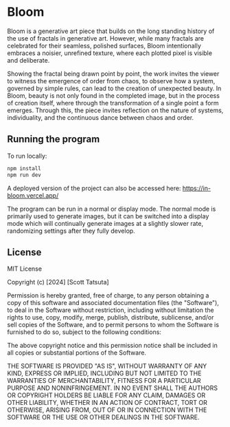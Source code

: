 # Bloom

Bloom is a generative art piece that builds on the long standing history of the use of fractals in generative art. However, while many fractals are celebrated for their seamless, polished surfaces, Bloom intentionally embraces a noisier, unrefined texture, where each plotted pixel is visible and deliberate.

Showing the fractal being drawn point by point, the work invites the viewer to witness the emergence of order from chaos, to observe how a system, governed by simple rules, can lead to the creation of unexpected beauty. In Bloom, beauty is not only found in the completed image, but in the process of creation itself, where through the transformation of a single point a form emerges. Through this, the piece invites reflection on the nature of systems, individuality, and the continuous dance between chaos and order.

## Running the program

To run locally:

```bash
npm install
npm run dev
```

A deployed version of the project can also be accessed here: https://in-bloom.vercel.app/

The program can be run in a normal or display mode. The normal mode is primarily used to generate images, but it can be switched into a display mode which will continually generate images at a slightly slower rate, randomizing settings after they fully develop.

## License

MIT License

Copyright (c) [2024] [Scott Tatsuta]

Permission is hereby granted, free of charge, to any person obtaining a copy
of this software and associated documentation files (the "Software"), to deal
in the Software without restriction, including without limitation the rights
to use, copy, modify, merge, publish, distribute, sublicense, and/or sell
copies of the Software, and to permit persons to whom the Software is
furnished to do so, subject to the following conditions:

The above copyright notice and this permission notice shall be included in all
copies or substantial portions of the Software.

THE SOFTWARE IS PROVIDED "AS IS", WITHOUT WARRANTY OF ANY KIND, EXPRESS OR
IMPLIED, INCLUDING BUT NOT LIMITED TO THE WARRANTIES OF MERCHANTABILITY,
FITNESS FOR A PARTICULAR PURPOSE AND NONINFRINGEMENT. IN NO EVENT SHALL THE
AUTHORS OR COPYRIGHT HOLDERS BE LIABLE FOR ANY CLAIM, DAMAGES OR OTHER
LIABILITY, WHETHER IN AN ACTION OF CONTRACT, TORT OR OTHERWISE, ARISING FROM,
OUT OF OR IN CONNECTION WITH THE SOFTWARE OR THE USE OR OTHER DEALINGS IN THE
SOFTWARE.
